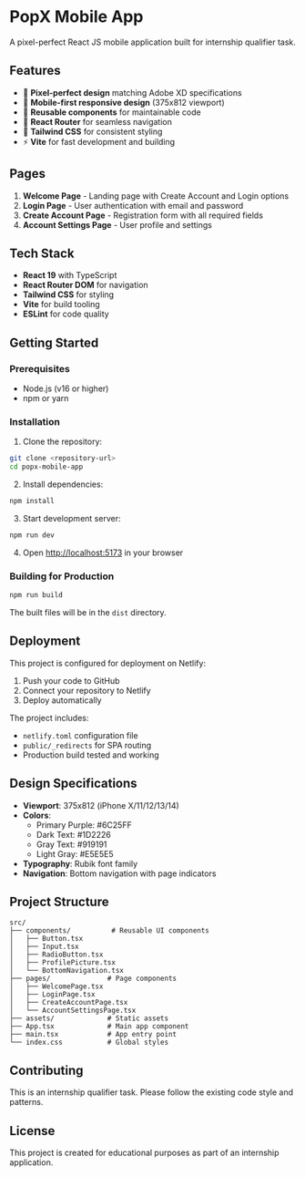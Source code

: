 # PopX Mobile App

A pixel-perfect React JS mobile application built for internship qualifier task.

## Features

- 🎨 **Pixel-perfect design** matching Adobe XD specifications
- 📱 **Mobile-first responsive design** (375x812 viewport)
- 🧩 **Reusable components** for maintainable code
- 🚀 **React Router** for seamless navigation
- 🎯 **Tailwind CSS** for consistent styling
- ⚡ **Vite** for fast development and building

## Pages

1. **Welcome Page** - Landing page with Create Account and Login options
2. **Login Page** - User authentication with email and password
3. **Create Account Page** - Registration form with all required fields
4. **Account Settings Page** - User profile and settings

## Tech Stack

- **React 19** with TypeScript
- **React Router DOM** for navigation
- **Tailwind CSS** for styling
- **Vite** for build tooling
- **ESLint** for code quality

## Getting Started

### Prerequisites

- Node.js (v16 or higher)
- npm or yarn

### Installation

1. Clone the repository:

```bash
git clone <repository-url>
cd popx-mobile-app
```

2. Install dependencies:

```bash
npm install
```

3. Start development server:

```bash
npm run dev
```

4. Open [http://localhost:5173](http://localhost:5173) in your browser

### Building for Production

```bash
npm run build
```

The built files will be in the `dist` directory.

## Deployment

This project is configured for deployment on Netlify:

1. Push your code to GitHub
2. Connect your repository to Netlify
3. Deploy automatically

The project includes:

- `netlify.toml` configuration file
- `public/_redirects` for SPA routing
- Production build tested and working

## Design Specifications

- **Viewport**: 375x812 (iPhone X/11/12/13/14)
- **Colors**:
  - Primary Purple: #6C25FF
  - Dark Text: #1D2226
  - Gray Text: #919191
  - Light Gray: #E5E5E5
- **Typography**: Rubik font family
- **Navigation**: Bottom navigation with page indicators

## Project Structure

```
src/
├── components/          # Reusable UI components
│   ├── Button.tsx
│   ├── Input.tsx
│   ├── RadioButton.tsx
│   ├── ProfilePicture.tsx
│   └── BottomNavigation.tsx
├── pages/              # Page components
│   ├── WelcomePage.tsx
│   ├── LoginPage.tsx
│   ├── CreateAccountPage.tsx
│   └── AccountSettingsPage.tsx
├── assets/             # Static assets
├── App.tsx             # Main app component
├── main.tsx            # App entry point
└── index.css           # Global styles
```

## Contributing

This is an internship qualifier task. Please follow the existing code style and patterns.

## License

This project is created for educational purposes as part of an internship application.
